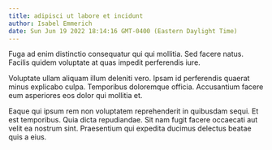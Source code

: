 ```yaml
---
title: adipisci ut labore et incidunt
author: Isabel Emmerich
date: Sun Jun 19 2022 18:14:16 GMT-0400 (Eastern Daylight Time)
---
```

Fuga ad enim distinctio consequatur qui qui mollitia. Sed facere natus. Facilis quidem voluptate at quas impedit perferendis iure.

 Voluptate ullam aliquam illum deleniti vero. Ipsam id perferendis quaerat minus explicabo culpa. Temporibus doloremque officia. Accusantium facere eum asperiores eos dolor qui mollitia et.

 Eaque qui ipsum rem non voluptatem reprehenderit in quibusdam sequi. Et est temporibus. Quia dicta repudiandae. Sit nam fugit facere occaecati aut velit ea nostrum sint. Praesentium qui expedita ducimus delectus beatae quis a eius.